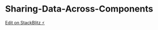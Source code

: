 # Sharing-Data-Across-Components

[Edit on StackBlitz ⚡️](https://stackblitz.com/edit/angular-ivy-b3lcj9)